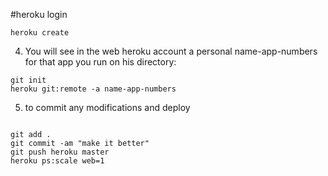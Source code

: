 #heroku login
```
heroku create
```
4. You will see in the web heroku account a personal name-app-numbers 
for that app you run on his directory:
```
git init
heroku git:remote -a name-app-numbers
```
5. to commit any modifications and deploy
```

git add .                                   
git commit -am "make it better"
git push heroku master
heroku ps:scale web=1
